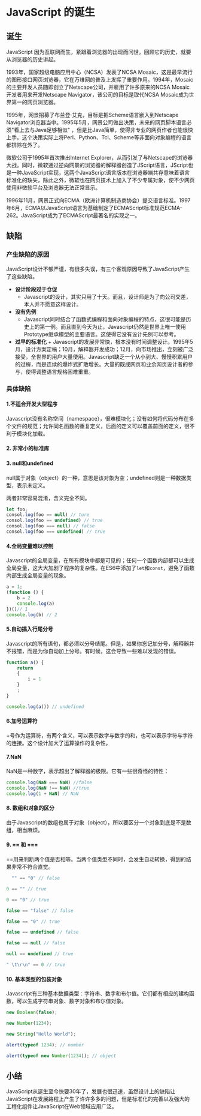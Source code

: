 # JavaScript 的诞生

## 诞生

JavaScript 因为互联网而生，紧跟着浏览器的出现而问世。回顾它的历史，就要从浏览器的历史讲起。

1993年，国家超级电脑应用中心（NCSA）发表了NCSA Mosaic，这是最早流行的图形接口网页浏览器，它在万维网的普及上发挥了重要作用。1994年，Mosaic的主要开发人员随即创立了Netscape公司，并雇用了许多原来的NCSA
Mosaic开发者用来开发Netscape Navigator，该公司的目标是取代NCSA Mosaic成为世界第一的网页浏览器。

1995年，网景招募了布兰登·艾克，目标是把Scheme语言嵌入到Netscape Navigator浏览器当中。1995年5月，网景公司做出决策，未来的网页脚本语言必须"看上去与Java足够相似"
，但是比Java简单，使得非专业的网页作者也能很快上手。这个决策实际上将Perl、Python、Tcl、Scheme等非面向对象编程的语言都排除在外了。

微软公司于1995年首次推出Internet
Explorer，从而引发了与Netscape的浏览器大战。同时，微软通过逆向网景的浏览器的解释器创造了JScript语言，JScript也是一种JavaScript实现，这两个JavaScript语言版本在浏览器端共存意味着语言标准化的缺失，除此之外，微软也在网页技术上加入了不少专属对象，使不少网页使用非微软平台及浏览器无法正常显示。

1996年11月，网景正式向ECMA（欧洲计算机制造商协会）提交语言标准。1997年6月，ECMA以JavaScript语言为基础制定了ECMAScript标准规范ECMA-262。JavaScript成为了ECMAScript最著名的实现之一。

## 缺陷

### 产生缺陷的原因

JavaScript设计不够严谨，有很多失误，有三个客观原因导致了JavaScript产生了这些缺陷。

+ **设计阶段过于仓促**
    + Javascript的设计，其实只用了十天。而且，设计师是为了向公司交差，本人并不愿意这样设计。
+ **没有先例**
    + Javascript同时结合了函数式编程和面向对象编程的特点，这很可能是历史上的第一例。而且直到今天为止，Javascript仍然是世界上唯一使用Prototype继承模型的主要语言。这使得它没有设计先例可以参考。
+ **过早的标准化**
    +
  Javascript的发展非常快，根本没有时间调整设计。1995年5月，设计方案定稿；10月，解释器开发成功；12月，向市场推出，立刻被广泛接受，全世界的用户大量使用。Javascript缺乏一个从小到大、慢慢积累用户的过程，而是连续的爆炸式扩散增长。大量的既成网页和业余网页设计者的参与，使得调整语言规格困难重重。

### 具体缺陷

#### 1.不适合开发大型程序

Javascript没有名称空间（namespace），很难模块化；没有如何将代码分布在多个文件的规范；允许同名函数的重复定义，后面的定义可以覆盖前面的定义，很不利于模块化加载。

#### 2. 非常小的标准库

#### 3. null和undefined

null属于对象（object）的一种，意思是该对象为空；undefined则是一种数据类型，表示未定义。

两者非常容易混淆，含义完全不同。

```js
let foo;
consol.log(foo == null) // ture
consol.log(foo == undefined) // true
consol.log(foo === null) // false
consol.log(foo === undefined) // true
```

#### 4.全局变量难以控制

Javascript的全局变量，在所有模块中都是可见的；任何一个函数内部都可以生成全局变量，这大大加剧了程序的复杂性。在ES6中添加了`let`和`const`，避免了函数内部生成全局变量的现象。

```js
a = 1;
(function () {
    b = 2
    console.log(a)
})()// 1
console.log(b) // 2
```

#### 5.自动插入行尾分号

Javascript的所有语句，都必须以分号结尾。但是，如果你忘记加分号，解释器并不报错，而是为你自动加上分号。有时候，这会导致一些难以发现的错误。

```js
function a() {
    return
    {
        i = 1
    }
    ;
}

console.log(a()) // undefined
```

#### 6.加号运算符

+号作为运算符，有两个含义，可以表示数字与数字的和，也可以表示字符与字符的连接。这个设计加大了运算操作的复杂性。

#### 7.NaN

NaN是一种数字，表示超出了解释器的极限。它有一些很奇怪的特性：

```js
console.log(NaN === NaN) //false
console.log(NaN !== NaN) //true
console.log(1 + NaN) // NaN
```

#### 8. 数组和对象的区分

由于Javascript的数组也属于对象（object），所以要区分一个对象到底是不是数组，相当麻烦。

#### 9. == 和 ===

==用来判断两个值是否相等。当两个值类型不同时，会发生自动转换，得到的结果非常不符合直觉。

```js
  "" == "0" // false

0 == "" // true

0 == "0" // true

false == "false" // false

false == "0" // true

false == undefined // false

false == null // false

null == undefined // true

" \t\r\n" == 0 // true
```

#### 10. 基本类型的包装对象

Javascript有三种基本数据类型：字符串、数字和布尔值。它们都有相应的建构函数，可以生成字符串对象、数字对象和布尔值对象。

```js
new Boolean(false);

new Number(1234);

new String("Hello World");

alert(typeof 1234); // number

alert(typeof new Number(1234)); // object
```

## 小结

JavaScript从诞生至今快要30年了，发展也很迅速，虽然设计上的缺陷让JavaScript在发展路程上产生了许许多多的问题，但是标准化的完善以及强大的工程化组件让JavaScript在Web领域应用广泛。

